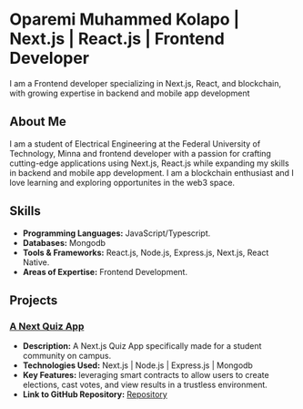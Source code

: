 # Oparemi Muhammed Kolapo | Next.js | React.js | Frontend Developer

I am a Frontend developer specializing in Next.js, React, and blockchain, with growing expertise in backend and mobile app development

## About Me

I am a student of Electrical Engineering at the Federal University of Technology, Minna and frontend developer with a passion for crafting cutting-edge applications using Next.js, React.js while expanding my skills in backend and mobile app development. I am a blockchain enthusiast and I love learning and exploring opportunites in the web3 space.

## Skills

- **Programming Languages:** JavaScript/Typescript.
- **Databases:** Mongodb
- **Tools & Frameworks:** React.js, Node.js, Express.js, Next.js, React Native.
- **Areas of Expertise:** Frontend Development.

## Projects

### [A Next Quiz App](https://github.com/TeamSushiSui/EduverseX-smart-contract/blob/main/smart-contracts%2FeduverseX_database%2Fsources%2Feduversex_database.move)
- **Description:** A Next.js Quiz App specifically made for a student community on campus.
- **Technologies Used:** Next.js | Node.js | Express.js | Mongodb
- **Key Features:** leveraging smart contracts to allow users to create elections, cast votes, and view results in a trustless environment.
- **Link to GitHub Repository:** [Repository](https://github.com/blockchainBard101/Decentralized-voting-app-sui)
